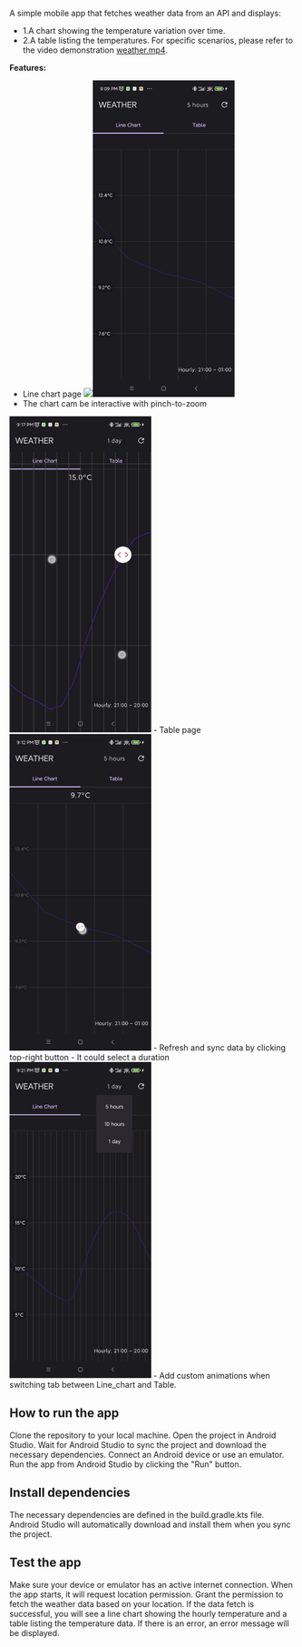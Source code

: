 A simple mobile app that fetches weather data from an API and displays:
- 1.A chart showing the temperature variation over time.
- 2.A table listing the temperatures.
For specific scenarios, please refer to the video demonstration [weather.mp4](doc/weather.mp4).

**Features:**

- Line chart page 
<img src="doc/linechart0.png" width="250" /><img src="doc/linechart1.png" width="250" />
- The chart cam be interactive with pinch-to-zoom 
<img src="doc/linechart3.png" width="250" />
- Table page 
<img src="doc/linechart2.png" width="250" />
- Refresh and sync data by clicking top-right button
- It could select a duration
<img src="doc/linechart4.png" width="250" />
- Add custom animations when switching tab between Line_chart and Table.

## How to run the app

Clone the repository to your local machine.
Open the project in Android Studio.
Wait for Android Studio to sync the project and download the necessary dependencies.
Connect an Android device or use an emulator.
Run the app from Android Studio by clicking the "Run" button.

## Install dependencies

The necessary dependencies are defined in the build.gradle.kts file. Android Studio will
automatically download and install them when you sync the project.

## Test the app

Make sure your device or emulator has an active internet connection.
When the app starts, it will request location permission. Grant the permission to fetch the weather
data based on your location.
If the data fetch is successful, you will see a line chart showing the hourly temperature and a
table listing the temperature data.
If there is an error, an error message will be displayed.
